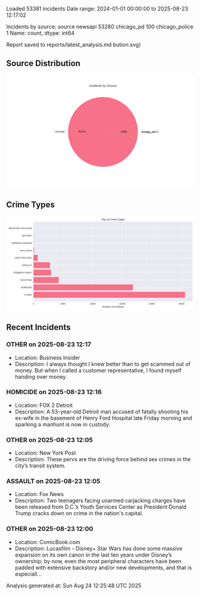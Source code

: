 
Loaded 53381 incidents
Date range: 2024-01-01 00:00:00 to 2025-08-23 12:17:02

Incidents by source:
source
newsapi           53280
chicago_pd          100
chicago_police        1
Name: count, dtype: int64

Report saved to reports/latest_analysis.md
bution.svg)

## Source Distribution
![Source Distribution](images/source_distribution.svg)

## Crime Types
![Crime Types](images/crime_types.svg)

## Recent Incidents

### OTHER on 2025-08-23 12:17
- Location: Business Insider
- Description: I always thought I knew better than to get scammed out of money. But when I called a customer representative, I found myself handing over money.


### HOMICIDE on 2025-08-23 12:16
- Location: FOX 2 Detroit
- Description: A 53-year-old Detroit man accused of fatally shooting his ex-wife in the basement of Henry Ford Hospital late Friday morning and sparking a manhunt is now in custody.


### OTHER on 2025-08-23 12:05
- Location: New York Post
- Description: These pervs are the driving force behind sex crimes in the city’s transit system.


### ASSAULT on 2025-08-23 12:05
- Location: Fox News
- Description: Two teenagers facing unarmed carjacking charges have been released from D.C.’s Youth Services Center as President Donald Trump cracks down on crime in the nation's capital.


### OTHER on 2025-08-23 12:00
- Location: ComicBook.com
- Description: Lucasfilm - Disney+
Star Wars has done some massive expansion on its own canon in the last ten years under Disney’s ownership; by now, even the most peripheral characters have been padded with extensive backstory and/or new developments, and that is especiall…

Analysis generated at: Sun Aug 24 12:25:48 UTC 2025
